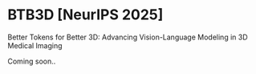 # BTB3D [NeurIPS 2025]
Better Tokens for Better 3D: Advancing Vision-Language Modeling in 3D Medical Imaging

Coming soon..
